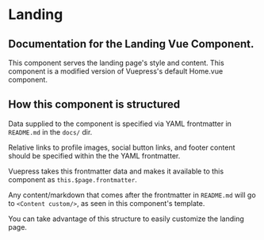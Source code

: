 # Landing

## Documentation for the Landing Vue Component.

This component serves the landing page's style and content. This component is a modified version of Vuepress's default Home.vue component.

## How this component is structured

Data supplied to the component is specified via YAML frontmatter in `README.md` in the `docs/` dir.

Relative links to profile images, social button links, and footer content should be specified within the the YAML frontmatter.

Vuepress takes this frontmatter data and makes it available to this component as `this.$page.frontmatter`.

Any content/markdown that comes after the frontmatter in `README.md` will go to `<Content custom/>`, as seen in this component's template.

You can take advantage of this structure to easily customize the landing page.